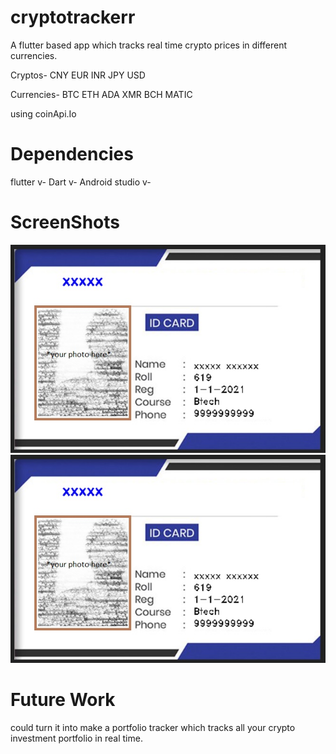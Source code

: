 # cryptotrackerr
A flutter based app which tracks real time crypto prices in different currencies.

Cryptos-
   CNY
   EUR
   INR
   JPY
   USD

Currencies-
   BTC
   ETH
   ADA
   XMR
   BCH
   MATIC


using coinApi.Io

# Dependencies
flutter v- 
Dart v-
Android studio v-

# ScreenShots
![alt text](https://github.com/WHITEWOLF619/Instant-Identity-card-maker/blob/main/screenshots/output2.jpg)
![alt text](https://github.com/WHITEWOLF619/Instant-Identity-card-maker/blob/main/screenshots/output2.jpg)

# Future Work
could turn it into make a portfolio tracker which tracks all your crypto investment portfolio in real time.
